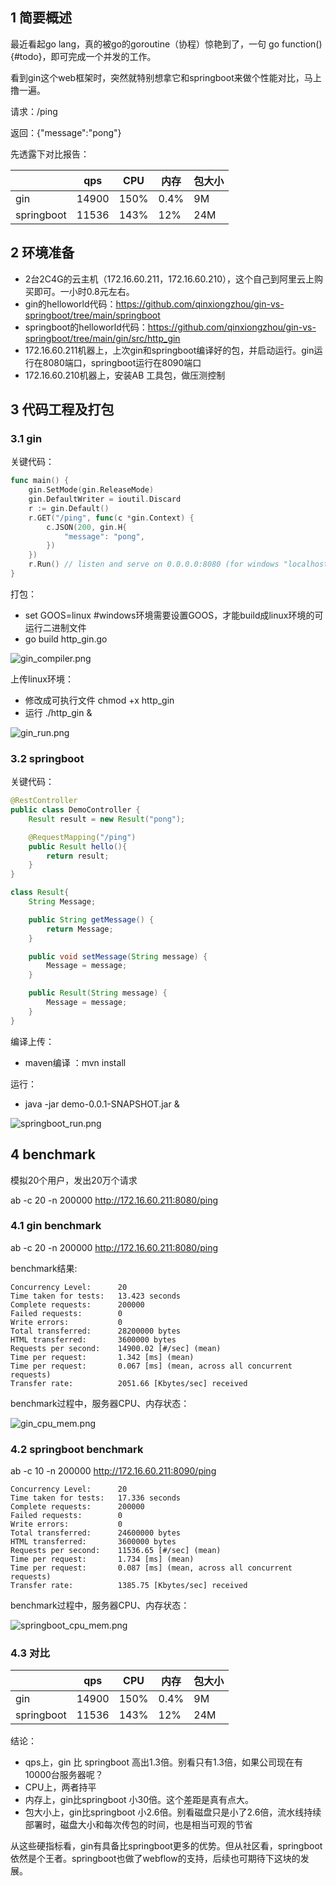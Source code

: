 
## 1 简要概述
最近看起go lang，真的被go的goroutine（协程）惊艳到了，一句 go function(){#todo}，即可完成一个并发的工作。

看到gin这个web框架时，突然就特别想拿它和springboot来做个性能对比，马上撸一遍。

请求：/ping

返回：{"message":"pong"}

先透露下对比报告：


|   | qps | CPU | 内存 | 包大小
|---|---|---|---|---
|gin| 14900 | 150% | 0.4% | 9M 
|springboot|11536| 143% | 12% | 24M 

## 2 环境准备
- 2台2C4G的云主机（172.16.60.211，172.16.60.210），这个自己到阿里云上购买即可。一小时0.8元左右。
- gin的helloworld代码：https://github.com/qinxiongzhou/gin-vs-springboot/tree/main/springboot
- springboot的helloworld代码：https://github.com/qinxiongzhou/gin-vs-springboot/tree/main/gin/src/http_gin
- 172.16.60.211机器上，上次gin和springboot编译好的包，并启动运行。gin运行在8080端口，springboot运行在8090端口
- 172.16.60.210机器上，安装AB 工具包，做压测控制

## 3 代码工程及打包

### 3.1 gin

关键代码：

```go
func main() {
	gin.SetMode(gin.ReleaseMode)
	gin.DefaultWriter = ioutil.Discard
	r := gin.Default()
	r.GET("/ping", func(c *gin.Context) {
		c.JSON(200, gin.H{
			"message": "pong",
		})
	})
	r.Run() // listen and serve on 0.0.0.0:8080 (for windows "localhost:8080")
}
```

打包：

- set GOOS=linux #windows环境需要设置GOOS，才能build成linux环境的可运行二进制文件
- go build http_gin.go

![gin_compiler.png](/images/gin_compiler.png)

上传linux环境：

- 修改成可执行文件 chmod +x http_gin
- 运行 ./http_gin &

![gin_run.png](/images/gin_run.png)



### 3.2 springboot

关键代码：
```java
@RestController
public class DemoController {
    Result result = new Result("pong");

    @RequestMapping("/ping")
    public Result hello(){
        return result;
    }
}

class Result{
    String Message;

    public String getMessage() {
        return Message;
    }

    public void setMessage(String message) {
        Message = message;
    }

    public Result(String message) {
        Message = message;
    }
}
```

编译上传：
- maven编译 ：mvn install

运行：
- java -jar demo-0.0.1-SNAPSHOT.jar &

![springboot_run.png](/images/springboot_run.png)


## 4 benchmark

模拟20个用户，发出20万个请求

ab -c 20 -n 200000 http://172.16.60.211:8080/ping

### 4.1 gin benchmark

ab -c 20 -n 200000 http://172.16.60.211:8080/ping

benchmark结果:

```shell
Concurrency Level:      20
Time taken for tests:   13.423 seconds
Complete requests:      200000
Failed requests:        0
Write errors:           0
Total transferred:      28200000 bytes
HTML transferred:       3600000 bytes
Requests per second:    14900.02 [#/sec] (mean)
Time per request:       1.342 [ms] (mean)
Time per request:       0.067 [ms] (mean, across all concurrent requests)
Transfer rate:          2051.66 [Kbytes/sec] received
```

benchmark过程中，服务器CPU、内存状态：

![gin_cpu_mem.png](/images/gin_cpu_mem.png)

### 4.2 springboot benchmark
ab -c 10 -n 200000 http://172.16.60.211:8090/ping

```shell
Concurrency Level:      20
Time taken for tests:   17.336 seconds
Complete requests:      200000
Failed requests:        0
Write errors:           0
Total transferred:      24600000 bytes
HTML transferred:       3600000 bytes
Requests per second:    11536.65 [#/sec] (mean)
Time per request:       1.734 [ms] (mean)
Time per request:       0.087 [ms] (mean, across all concurrent requests)
Transfer rate:          1385.75 [Kbytes/sec] received
```

benchmark过程中，服务器CPU、内存状态：

![springboot_cpu_mem.png](/images/springboot_cpu_mem.png)

### 4.3 对比

|   | qps | CPU | 内存 | 包大小
|---|---|---|---|---
|gin| 14900 | 150% | 0.4% | 9M
|springboot|11536| 143% | 12% | 24M

结论：
- qps上，gin 比 springboot 高出1.3倍。别看只有1.3倍，如果公司现在有10000台服务器呢？
- CPU上，两者持平
- 内存上，gin比springboot 小30倍。这个差距是真有点大。
- 包大小上，gin比springboot 小2.6倍。别看磁盘只是小了2.6倍，流水线持续部署时，磁盘大小和每次传包的时间，也是相当可观的节省

从这些硬指标看，gin有具备比springboot更多的优势。但从社区看，springboot依然是个王者。springboot也做了webflow的支持，后续也可期待下这块的发展。

